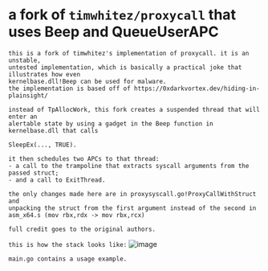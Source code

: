 # a fork of `timwhitez/proxycall` that uses Beep and QueueUserAPC
```
this is a fork of timwhitez's implementation of proxycall. it is an unstable,
untested implementation, which is basically a practical joke that illustrates how even
kernelbase.dll!Beep can be used for malware.
the implementation is based off of https://0xdarkvortex.dev/hiding-in-plainsight/

instead of TpAllocWork, this fork creates a suspended thread that will enter an 
alertable state by using a gadget in the Beep function in kernelbase.dll that calls 

SleepEx(..., TRUE).

it then schedules two APCs to that thread: 
- a call to the trampoline that extracts syscall arguments from the passed struct;
- and a call to ExitThread.

the only changes made here are in proxysyscall.go!ProxyCallWithStruct and 
unpacking the struct from the first argument instead of the second in
asm_x64.s (mov rbx,rdx -> mov rbx,rcx)

full credit goes to the original authors.
```
`this is how the stack looks like:`
![image](https://github.com/zimnyaa/beepsyscall/assets/502153/62106e86-2359-4897-9d4b-bc0530aa389f)
```
main.go contains a usage example.
```
